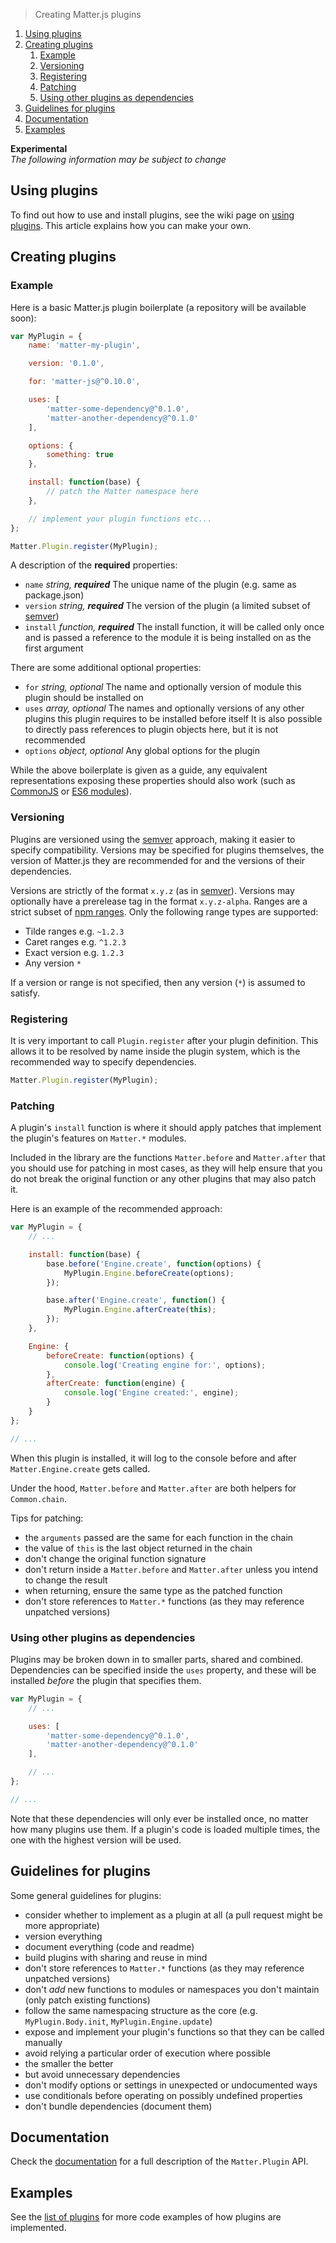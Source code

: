 > Creating Matter.js plugins 

1. [Using plugins](#using-plugins)
1. [Creating plugins](#creating-plugins)
    1. [Example](#example)
    1. [Versioning](#versioning)
    1. [Registering](#registering)
    1. [Patching](#patching)
    1. [Using other plugins as dependencies](#using-other-plugins-as-dependencies)
1. [Guidelines for plugins](#guidelines-for-plugins)
1. [Documentation](#documentation)
1. [Examples](#examples)

**Experimental**  
_The following information may be subject to change_

## Using plugins

To find out how to use and install plugins, see the wiki page on [using plugins](https://github.com/liabru/matter-js/wiki/Using-plugins). This article explains how you can make your own.

## Creating plugins

### Example

Here is a basic Matter.js plugin boilerplate (a repository will be available soon):

```js
var MyPlugin = {
    name: 'matter-my-plugin',

    version: '0.1.0',

    for: 'matter-js@^0.10.0',

    uses: [
        'matter-some-dependency@^0.1.0',
        'matter-another-dependency@^0.1.0'
    ],

    options: {
        something: true
    },

    install: function(base) {
        // patch the Matter namespace here
    },

    // implement your plugin functions etc...
};

Matter.Plugin.register(MyPlugin);
```

A description of the **required** properties:

- `name` _string, **required**_ The unique name of the plugin (e.g. same as package.json)
- `version` _string, **required**_ The version of the plugin (a limited subset of [semver](http://semver.org/))
- `install` _function, **required**_ The install function, it will be called only once and is passed a reference to the module it is being installed on as the first argument

There are some additional optional properties:

- `for` _string, optional_ The name and optionally version of module this plugin should be installed on
- `uses` _array, optional_ The names and optionally versions of any other plugins this plugin requires to be installed before itself It is also possible to directly pass references to plugin objects here, but it is not recommended
- `options` _object, optional_ Any global options for the plugin

While the above boilerplate is given as a guide, any equivalent representations exposing these properties should also work (such as [CommonJS](https://webpack.github.io/docs/commonjs.html) or [ES6 modules](http://exploringjs.com/es6/ch_modules.html)).

### Versioning

Plugins are versioned using the [semver](http://semver.org/) approach, making it easier to specify compatibility. Versions may be specified for plugins themselves, the version of Matter.js they are recommended for and the versions of their dependencies.

Versions are strictly of the format `x.y.z` (as in [semver](http://semver.org/)).
Versions may optionally have a prerelease tag in the format `x.y.z-alpha`.
Ranges are a strict subset of [npm ranges](https://docs.npmjs.com/misc/semver#advanced-range-syntax).
Only the following range types are supported:

- Tilde ranges e.g. `~1.2.3`
- Caret ranges e.g. `^1.2.3`
- Exact version e.g. `1.2.3`
- Any version `*`

If a version or range is not specified, then any version (`*`) is assumed to satisfy.

### Registering

It is very important to call `Plugin.register` after your plugin definition.
This allows it to be resolved by name inside the plugin system, which is the recommended way to specify dependencies.

```js
Matter.Plugin.register(MyPlugin);
```

### Patching

A plugin's `install` function is where it should apply patches that implement the plugin's features on `Matter.*` modules.

Included in the library are the functions `Matter.before` and `Matter.after` that you should use for patching in most cases, as they will help ensure that you do not break the original function or any other plugins that may also patch it. 

Here is an example of the recommended approach:

```js
var MyPlugin = {
    // ...

    install: function(base) {
        base.before('Engine.create', function(options) {
            MyPlugin.Engine.beforeCreate(options);
        });

        base.after('Engine.create', function() {
            MyPlugin.Engine.afterCreate(this);
        });
    },

    Engine: {
        beforeCreate: function(options) {
            console.log('Creating engine for:', options);
        },
        afterCreate: function(engine) {
            console.log('Engine created:', engine);
        }
    }
};

// ...
```

When this plugin is installed, it will log to the console before and after `Matter.Engine.create` gets called.

Under the hood, `Matter.before` and `Matter.after` are both helpers for `Common.chain`.

Tips for patching:
- the `arguments` passed are the same for each function in the chain
- the value of `this` is the last object returned in the chain
- don't change the original function signature
- don't return inside a `Matter.before` and `Matter.after` unless you intend to change the result
- when returning, ensure the same type as the patched function
- don't store references to `Matter.*` functions (as they may reference unpatched versions)

### Using other plugins as dependencies

Plugins may be broken down in to smaller parts, shared and combined. Dependencies can be specified inside the `uses` property, and these will be installed _before_ the plugin that specifies them.

```js
var MyPlugin = {
    // ...

    uses: [
        'matter-some-dependency@^0.1.0',
        'matter-another-dependency@^0.1.0'
    ],

    // ...
};

// ...
```

Note that these dependencies will only ever be installed once, no matter how many plugins use them.
If a plugin's code is loaded multiple times, the one with the highest version will be used.

## Guidelines for plugins

Some general guidelines for plugins:

- consider whether to implement as a plugin at all (a pull request might be more appropriate)
- version everything
- document everything (code and readme)
- build plugins with sharing and reuse in mind
- don't store references to `Matter.*` functions (as they may reference unpatched versions)
- don't _add_ new functions to modules or namespaces you don't maintain (only patch existing functions)
- follow the same namespacing structure as the core (e.g. `MyPlugin.Body.init`, `MyPlugin.Engine.update`)
- expose and implement your plugin's functions so that they can be called manually
- avoid relying a particular order of execution where possible
- the smaller the better
- but avoid unnecessary dependencies
- don't modify options or settings in unexpected or undocumented ways
- use conditionals before operating on possibly undefined properties
- don't bundle dependencies (document them)

## Documentation

Check the [documentation](https://github.com/liabru/matter-js/blob/plugins/src/core/Plugin.js) for a full description of the `Matter.Plugin` API.

## Examples

See the [list of plugins](https://github.com/liabru/matter-js/wiki/Using-plugins#list-of-plugins) for more code examples of how plugins are implemented.